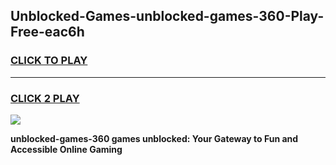 
## Unblocked-Games-unblocked-games-360-Play-Free-eac6h
<h3>
<a href="https://premium76.site?title=unblocked-games-360&ref=21A">CLICK TO PLAY</a></h3>
<hr>

<h3>
<a href="https://premium76.site?title=unblocked-games-360&ref=21A">CLICK 2 PLAY</a>
  
</h3>

<a href="https://premium76.site?title=unblocked-games-360&ref=21A"><img src="https://clearcache.store/games.png"></a>


**unblocked-games-360 games unblocked: Your Gateway to Fun and Accessible Online Gaming**
